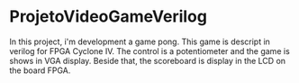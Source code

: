 # ProjetoVideoGameVerilog
In this project, i'm development a game pong. This game is descript in verilog for FPGA Cyclone IV. The control is a potentiometer and the game is shows in VGA display. Beside that, the scoreboard is display in the LCD on the board FPGA. 
